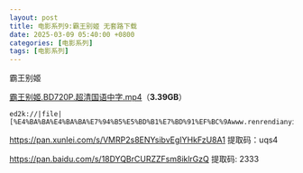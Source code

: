 ```yaml
---
layout: post
title: 电影系列9:霸王别姬 无套路下载
date: 2025-03-09 05:40:00 +0800
categories: [电影系列]
tags: [电影系列]
---
```

霸王别姬

[霸王别姬.BD720P.超清国语中字.mp4](ed2k://|file|[人人电影网：www.renrendianyingwang.cn]霸王别姬.BD720P.超清国语中字.mp4|3639212957|96C9B8611778ADD3C146C439353290C1|h=H4DAJWQOJ7OKRRPF47X66QWFDBGKWN33|/)（**3.39GB**）
```
ed2k://|file|[%E4%BA%BA%E4%BA%BA%E7%94%B5%E5%BD%B1%E7%BD%91%EF%BC%9Awww.renrendianyingwang.cn]%E9%9C%B8%E7%8E%8B%E5%88%AB%E5%A7%AC.BD720P.%E8%B6%85%E6%B8%85%E5%9B%BD%E8%AF%AD%E4%B8%AD%E5%AD%97.mp4|3639212957|96C9B8611778ADD3C146C439353290C1|h=H4DAJWQOJ7OKRRPF47X66QWFDBGKWN33|/
```
https://pan.xunlei.com/s/VMRP2s8ENYsibvEgIYHkFzU8A1  提取码：uqs4

https://pan.baidu.com/s/18DYQBrCURZZFsm8iklrGzQ 提取码: 2333